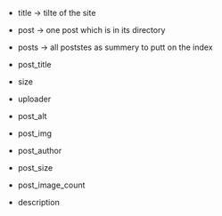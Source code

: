 - title -> tilte of the site
- post -> one post which is in its directory
- posts -> all poststes as summery to putt on the index

- post_title
- size
- uploader
- post_alt
- post_img
- post_author
- post_size
- post_image_count
- description
